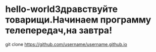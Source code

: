 # hello-worldЗдравствуйте товарищи.Начинаем программу телепередач,на завтра!
git clone https://github.com/username/username.github.io
